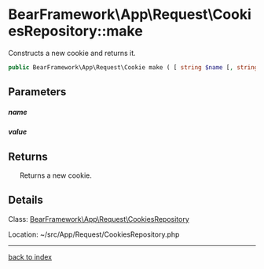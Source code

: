 # BearFramework\App\Request\CookiesRepository::make

Constructs a new cookie and returns it.

```php
public BearFramework\App\Request\Cookie make ( [ string $name [, string $value ]] )
```

## Parameters

##### name

##### value

## Returns

&nbsp;&nbsp;&nbsp;&nbsp;&nbsp;&nbsp;Returns a new cookie.

## Details

Class: [BearFramework\App\Request\CookiesRepository](bearframework.app.request.cookiesrepository.class.md)

Location: ~/src/App/Request/CookiesRepository.php

---

[back to index](index.md)

